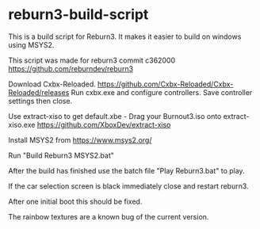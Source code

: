 # reburn3-build-script
 This is a build script for Reburn3. It makes it easier to build on windows using MSYS2.
 
This script was made for reburn3 commit c362000
https://github.com/reburndev/reburn3

Download Cxbx-Reloaded.
https://github.com/Cxbx-Reloaded/Cxbx-Reloaded/releases
Run cxbx.exe and configure controllers.
Save controller settings then close.

Use extract-xiso to get default.xbe - Drag your Burnout3.iso onto extract-xiso.exe
https://github.com/XboxDev/extract-xiso

Install MSYS2 from https://www.msys2.org/

Run "Build Reburn3 MSYS2.bat"

After the build has finished use the batch file "Play Reburn3.bat" to play.

If the car selection screen is black immediately close and restart reburn3.

After one initial boot this should be fixed.

The rainbow textures are a known bug of the current version.
